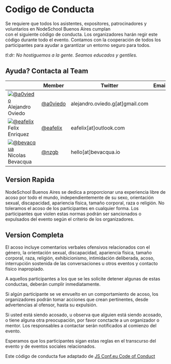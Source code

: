 # Codigo de Conducta

Se requiere que todos los asistentes, expositores, patrocinadores y voluntarios en NodeSchool Buenos Aires cumplan  
con el siguiente código de conducta. Los organizadores harán regir este código durante todo el evento. 
Contamos con la cooperación de todos los participantes para ayudar a garantizar un entorno seguro para todos.

*tl:dr: No hostiguemos a la gente. Seamos educados y gentiles.*

## Ayuda? Contacta al Team

​ | Member           | Twitter                                 | Email
-|------------------|-----------------------------------------|-------------------
[![@a0viedo](https://avatars0.githubusercontent.com/u/2440935?v=2&s=40)](https://github.com/a0viedo) Alejandro Oviedo | [@a0viedo](https://twitter.com/a0viedo) | alejandro.oviedo.g[at]gmail.com
[![@eafelix](https://avatars0.githubusercontent.com/u/7018093?v=2&s=40)](https://github.com/eafelix) Felix Enriquez | [@eafelix](https://twitter.com/eafelix) | eafelix[at]outlook.com
[![@bevacqua](https://avatars3.githubusercontent.com/u/934293?v=2&s=40)](https://github.com/bevacqua) Nicolas Bevacqua | [@nzgb](https://twitter.com/nzgb)  | hello[at]bevacqua.io

## Version Rapida

NodeSchool Buenos Aires se dedica a proporcionar una experiencia libre de acoso por 
todo el mundo, independientemente de su sexo, orientación sexual, discapacidad, apariencia física, tamaño corporal, 
raza o religión. No toleramos el acoso de los participantes en cualquier forma. Los 
participantes que violen estas normas podrán ser sancionados o expulsados del evento según el 
criterio de los organizadores.

## Version Completa

El acoso incluye comentarios verbales ofensivos relacionados con el género, la orientación sexual, 
discapacidad, apariencia física, tamaño corporal, raza, religión, exhibicionismo, intimidación deliberada, acoso, 
interrupción sostenida de las conversaciones u otros eventos y contacto físico inapropiado.

A aquellos participantes a los que se les solicite detener algunas de estas conductas, deberán cumplir inmediatamente.

Si algún participante se ve envuelto en un comportamiento de acoso, los organizadores podrán tomar acciones que crean pertinentes,
desde advertencias al ofensor, hasta su expulsión.

Si usted está siendo acosado, u observa que alguien está siendo acosado, o tiene alguna 
otra preocupación, por favor conctacte a un organizador o mentor. Los responsables a contactar serán notificados 
al comienzo del evento.

Esperamos que los participantes sigan estas reglas en el transcurso del evento y de eventos sociales relacionados.

Este código de conducta fue adaptado de [JS Conf.eu Code of Conduct]( http://2014.jsconf.eu/code-of-conduct.html)

